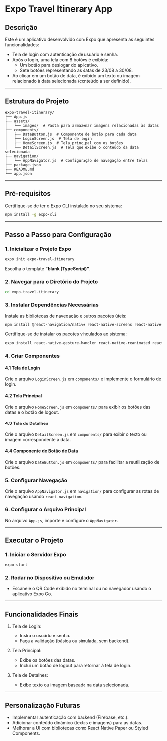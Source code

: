 # Expo Travel Itinerary App

## Descrição
Este é um aplicativo desenvolvido com Expo que apresenta as seguintes funcionalidades:
- Tela de login com autenticação de usuário e senha.
- Após o login, uma tela com 8 botões é exibida:
  - Um botão para deslogar do aplicativo.
  - Sete botões representando as datas de 23/08 a 30/08.
- Ao clicar em um botão de data, é exibido um texto ou imagem relacionado à data selecionada (conteúdo a ser definido).

---

## Estrutura do Projeto

```plaintext
expo-travel-itinerary/
├── App.js
├── assets/
│   └── images/  # Pasta para armazenar imagens relacionadas às datas
├── components/
│   ├── DateButton.js  # Componente de botão para cada data
│   ├── LoginScreen.js  # Tela de login
│   ├── HomeScreen.js  # Tela principal com os botões
│   └── DetailScreen.js  # Tela que exibe o conteúdo da data selecionada
├── navigation/
│   └── AppNavigator.js  # Configuração de navegação entre telas
├── package.json
├── README.md
└── app.json
```

---

## Pré-requisitos
Certifique-se de ter o Expo CLI instalado no seu sistema:

```bash
npm install -g expo-cli
```

---

## Passo a Passo para Configuração

### 1. Inicializar o Projeto Expo

```bash
expo init expo-travel-itinerary
```
Escolha o template **"blank (TypeScript)"**.

### 2. Navegar para o Diretório do Projeto

```bash
cd expo-travel-itinerary
```

### 3. Instalar Dependências Necessárias

Instale as bibliotecas de navegação e outros pacotes úteis:

```bash
npm install @react-navigation/native react-native-screens react-native-safe-area-context react-native-gesture-handler react-native-reanimated react-navigation-stack react-navigation-tabs
```

Certifique-se de instalar os pacotes vinculados ao sistema:

```bash
expo install react-native-gesture-handler react-native-reanimated react-native-screens react-native-safe-area-context react-native-vector-icons
```

### 4. Criar Componentes

#### 4.1 Tela de Login
Crie o arquivo `LoginScreen.js` em `components/` e implemente o formulário de login.

#### 4.2 Tela Principal
Crie o arquivo `HomeScreen.js` em `components/` para exibir os botões das datas e o botão de logout.

#### 4.3 Tela de Detalhes
Crie o arquivo `DetailScreen.js` em `components/` para exibir o texto ou imagem correspondente à data.

#### 4.4 Componente de Botão de Data
Crie o arquivo `DateButton.js` em `components/` para facilitar a reutilização de botões.

### 5. Configurar Navegação
Crie o arquivo `AppNavigator.js` em `navigation/` para configurar as rotas de navegação usando `react-navigation`.

### 6. Configurar o Arquivo Principal
No arquivo `App.js`, importe e configure o `AppNavigator`.

---

## Executar o Projeto

### 1. Iniciar o Servidor Expo

```bash
expo start
```

### 2. Rodar no Dispositivo ou Emulador
- Escaneie o QR Code exibido no terminal ou no navegador usando o aplicativo Expo Go.

---

## Funcionalidades Finais
1. Tela de Login:
   - Insira o usuário e senha.
   - Faça a validação (básica ou simulada, sem backend).

2. Tela Principal:
   - Exibe os botões das datas.
   - Inclui um botão de logout para retornar à tela de login.

3. Tela de Detalhes:
   - Exibe texto ou imagem baseado na data selecionada.

---

## Personalização Futuras
- Implementar autenticação com backend (Firebase, etc.).
- Adicionar conteúdo dinâmico (textos e imagens) para as datas.
- Melhorar a UI com bibliotecas como React Native Paper ou Styled Components.
